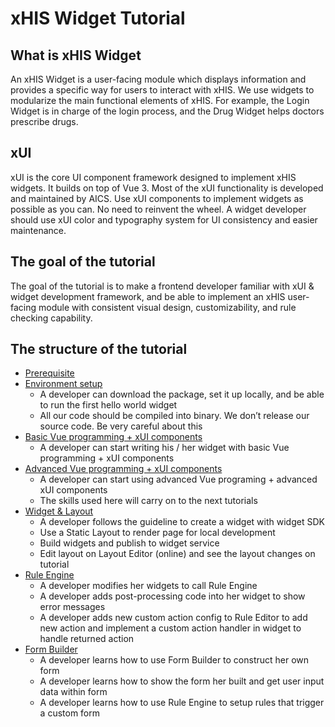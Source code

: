 # xHIS Widget Tutorial

## What is xHIS Widget

An xHIS Widget is a user-facing module which displays information and provides a specific way for users to interact with xHIS. We use widgets to modularize the main functional elements of xHIS. For example, the Login Widget is in charge of the login process, and the Drug Widget helps doctors prescribe drugs.

## xUI

xUI is the core UI component framework designed to implement xHIS widgets. It builds on top of Vue 3. Most of the xUI functionality is developed and maintained by AICS. Use xUI components to implement widgets as possible as you can. No need to reinvent the wheel. A widget developer should use xUI color and typography system for UI consistency and easier maintenance.

## The goal of the tutorial

The goal of the tutorial is to make a frontend developer familiar with xUI & widget development framework, and be able to implement an xHIS user-facing module with consistent visual design, customizability, and rule checking capability.

## The structure of the tutorial

- [Prerequisite](./prerequisite.md)
- [Environment setup](./tutorial-1.md)
  - A developer can download the package, set it up locally, and be able to run the first hello world widget
  - All our code should be compiled into binary. We don’t release our source code. Be very careful about this
- [Basic Vue programming + xUI components](./tutorial-2.md)
  - A developer can start writing his / her widget with basic Vue programming + xUI components
- [Advanced Vue programming + xUI components](./tutorial-3.md)
  - A developer can start using advanced Vue programing + advanced xUI components
  - The skills used here will carry on to the next tutorials
- [Widget & Layout](./tutorial-4.md)
  - A developer follows the guideline to create a widget with widget SDK
  - Use a Static Layout to render page for local development
  - Build widgets and publish to widget service
  - Edit layout on Layout Editor (online) and see the layout changes on tutorial
- [Rule Engine](./tutorial-5.md)
  - A developer modifies her widgets to call Rule Engine
  - A developer adds post-processing code into her widget to show error messages
  - A developer adds new custom action config to Rule Editor to add new action and implement a custom action handler in widget to handle returned action
- [Form Builder](./tutorial-6-zh-tw.md)
  - A developer learns how to use Form Builder to construct her own form
  - A developer learns how to show the form her built and get user input data within form
  - A developer learns how to use Rule Engine to setup rules that trigger a custom form
